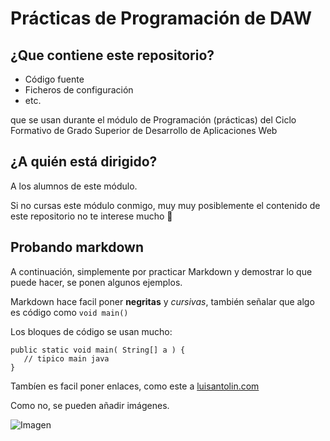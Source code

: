 # Prácticas de Programación de DAW

## ¿Que contiene este repositorio?

- Código fuente
- Ficheros de configuración
- etc.

que se usan durante el módulo de Programación (prácticas) del Ciclo Formativo de Grado Superior de Desarrollo de Aplicaciones Web

## ¿A quién está dirigido?

A los alumnos de este módulo.

Si no cursas este módulo conmigo, muy muy posiblemente el contenido de este repositorio no te interese mucho 🤷

## Probando markdown

A continuación, simplemente por practicar Markdown y demostrar lo que puede hacer, se ponen algunos ejemplos.

Markdown hace facil poner **negritas** y *cursivas*, también señalar que algo es código como `void main()`

Los bloques de código se usan mucho:

```
public static void main( String[] a ) {
   // tipico main java
}
```

Tambíen es facil poner enlaces, como este a [luisantolin.com](www.luisantolin.com)

Como no, se pueden añadir imágenes.

![Imagen](https://github.com/user-attachments/assets/edd818b2-49cd-411b-9951-19ea273c1743)
